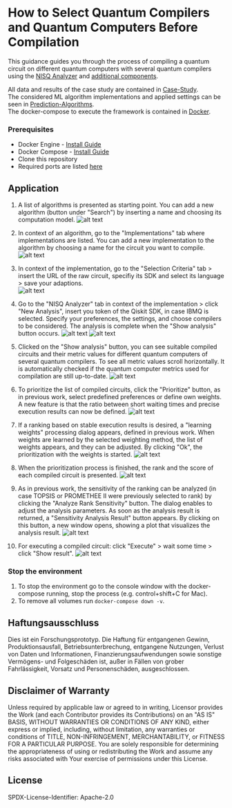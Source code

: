 # How to Select Quantum Compilers and Quantum Computers Before Compilation

This guidance guides you through the process of compiling a quantum circuit on different quantum computers with several quantum compilers using the [NISQ Analyzer](https://github.com/UST-QuAntiL/nisq-analyzer/) and [additional components](https://github.com/UST-QuAntiL/nisq-analyzer-content/blob/master/pre-selection/Docker/README.md).  

All data and results of the case study are contained in [Case-Study](./Case-Study).  
The considered ML algorithm implementations and applied settings can be seen in [Prediction-Algorithms](./Prediction-Algorithms).  
The docker-compose to execute the framework is contained in [Docker](./Docker).  

### Prerequisites
+ Docker Engine - [Install Guide](https://docs.docker.com/engine/install/)
+ Docker Compose - [Install Guide](https://docs.docker.com/compose/install/)
+ Clone this repository
+ Required ports are listed [here](./Docker/README.md)

## Application

1. A list of algorithms is presented as starting point. You can add a new algorithm (button under "Search") by inserting a name and choosing its computation model.
   ![alt text](./Pictures/algorithms.png "Algorithms")

2. In context of an algorithm, go to the "Implementations" tab where implementations are listed. You can add a new implementation to the algorithm by choosing a name for the circuit you want to compile.
   ![alt text](./Pictures/algo-impls.png "Implementation")

3. In context of the implementation, go to the "Selection Criteria" tab > insert the URL of the raw circuit, specifiy its SDK and select its language > save your adaptions.  
   ![alt text](./Pictures/selection-criteria.png "Selection criteria")

4. Go to the "NISQ Analyzer" tab in context of the implementation > click "New Analysis", insert you token of the Qiskit SDK, in case IBMQ is selected. Specify your preferences, the settings, and choose compilers to be considered.
   The analysis is complete when the "Show analysis" button occurs.
   ![alt text](./Pictures/selection-dialog.png "selection dialog")
   ![alt text](./Pictures/selection-dialog-adv-settings.png "selection dialog")

5. Clicked on the "Show analysis" button, you can see suitable compiled circuits and their metric values for different quantum computers of several quantum compilers.
   To see all metric values scroll horizontally. It is automatically checked if the quantum computer metrics used for compilation are still up-to-date.
   ![alt text](./Pictures/results.png "analysis metrics")

6. To prioritize the list of compiled circuits, click the "Prioritize" button, as in previous work, select predefined preferences or define own weights. A new feature is that the ratio between short waiting times and precise execution results can now be defined.
   ![alt text](./Pictures/prio-dialog.png "prioritization dialog")  

7. If a ranking based on stable execution results is desired, a "learning weights" processing dialog appears, defined in previous work. When weights are learned by the selected weighting method, the list of weights appears, and they can be adjusted. By clicking "Ok", the prioritization with the weights is started.
![alt text](./Pictures/learning-weights.png "learning weights")

8. When the prioritization process is finished, the rank and the score of each compiled circuit is presented.
   ![alt text](./Pictures/ranked.png "prioritization ranking")

9. As in previous work, the sensitivity of the ranking can be analyzed (in case TOPSIS or PROMETHEE II were previously selected to rank) by clicking the "Analyze Rank Sensitivity" button. The dialog enables to adjust the analysis parameters.
   As soon as the analysis result is returned, a "Sensitivity Analysis Result" button appears. By clicking on this button, a new window opens, showing a plot that visualizes the analysis result.
   ![alt text](./Pictures/sens-analysis.png "sensitivity analysis")

10. For executing a compiled circuit: click "Execute" > wait some time > click "Show result".
       ![alt text](./Pictures/execution.png "show execution result")

### Stop the environment

1. To stop the environment go to the console window with the docker-compose running, stop the process (e.g. control+shift+C for Mac).
2. To remove all volumes run `docker-compose down -v`.


## Haftungsausschluss

Dies ist ein Forschungsprototyp.
Die Haftung für entgangenen Gewinn, Produktionsausfall, Betriebsunterbrechung, entgangene Nutzungen, Verlust von Daten und Informationen, Finanzierungsaufwendungen sowie sonstige Vermögens- und Folgeschäden ist, außer in Fällen von grober Fahrlässigkeit, Vorsatz und Personenschäden, ausgeschlossen.

## Disclaimer of Warranty

Unless required by applicable law or agreed to in writing, Licensor provides the Work (and each Contributor provides its Contributions) on an "AS IS" BASIS, WITHOUT WARRANTIES OR CONDITIONS OF ANY KIND, either express or implied, including, without limitation, any warranties or conditions of TITLE, NON-INFRINGEMENT, MERCHANTABILITY, or FITNESS FOR A PARTICULAR PURPOSE.
You are solely responsible for determining the appropriateness of using or redistributing the Work and assume any risks associated with Your exercise of permissions under this License.

## License

SPDX-License-Identifier: Apache-2.0
